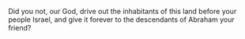 Did you not, our God, drive out the inhabitants of this land before your people Israel, and give it forever to the descendants of Abraham your friend?
